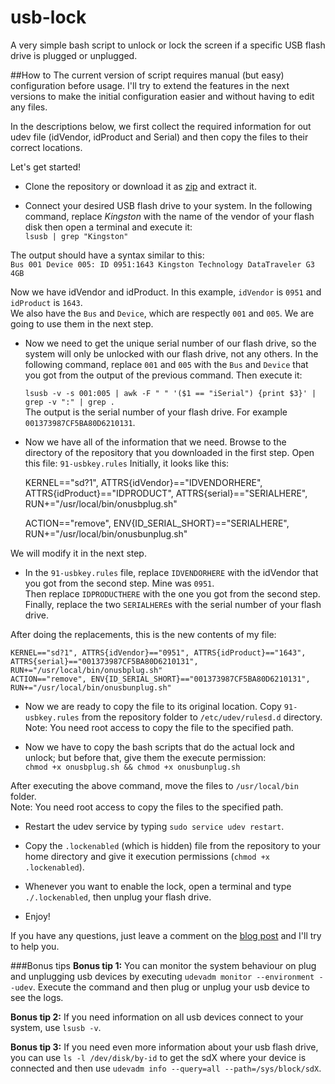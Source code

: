 usb-lock
========

A very simple bash script to unlock or lock the screen if a specific USB flash drive is plugged or unplugged.

##How to
The current version of script requires manual (but easy) configuration before usage. I'll try to extend the features in the next versions to make the initial configuration easier and without having to edit any files.

In the descriptions below, we first collect the required information for out udev file (idVendor, idProduct and Serial) and then copy the files to their correct locations.

Let's get started!

- Clone the repository or download it as [zip](https://github.com/aminbandali/usb-lock/archive/master.zip) and extract it.

- Connect your desired USB flash drive to your system. In the following command, replace _Kingston_ with the name of the vendor of your flash disk then open a terminal and execute it:  
    `lsusb | grep "Kingston"`

The output should have a syntax similar to this:  
    `Bus 001 Device 005: ID 0951:1643 Kingston Technology DataTraveler G3 4GB`

Now we have idVendor and idProduct. In this example, `idVendor` is `0951` and `idProduct` is `1643`.  
We also have the `Bus` and `Device`, which are respectly `001` and `005`. We are going to use them in the next step.

- Now we need to get the unique serial number of our flash drive, so the system will only be unlocked with our flash drive, not any others.
In the following command, replace `001` and `005` with the `Bus` and `Device` that you got from the output of the previous command. Then execute it:

    `lsusb -v -s 001:005 | awk -F " " '($1 == "iSerial") {print $3}' | grep -v ":" | grep .`  
The output is the serial number of your flash drive. For example `001373987CF5BA80D6210131`.

- Now we have all of the information that we need. Browse to the directory of the repository that you downloaded in the first step. Open this file: `91-usbkey.rules`
Initially, it looks like this:

    KERNEL=="sd?1", ATTRS{idVendor}=="IDVENDORHERE", ATTRS{idProduct}=="IDPRODUCT", ATTRS{serial}=="SERIALHERE", RUN+="/usr/local/bin/onusbplug.sh"  
    
    ACTION=="remove", ENV{ID_SERIAL_SHORT}=="SERIALHERE", RUN+="/usr/local/bin/onusbunplug.sh"

We will modify it in the next step.

- In the `91-usbkey.rules` file, replace `IDVENDORHERE` with the idVendor that you got from the second step. Mine was `0951`.  
Then replace `IDPRODUCTHERE` with the one you got from the second step.  
Finally, replace the two `SERIALHERE`s with the serial number of your flash drive.

After doing the replacements, this is the new contents of my file:

    KERNEL=="sd?1", ATTRS{idVendor}=="0951", ATTRS{idProduct}=="1643", ATTRS{serial}=="001373987CF5BA80D6210131", RUN+="/usr/local/bin/onusbplug.sh"
    ACTION=="remove", ENV{ID_SERIAL_SHORT}=="001373987CF5BA80D6210131", RUN+="/usr/local/bin/onusbunplug.sh"

- Now we are ready to copy the file to its original location. Copy `91-usbkey.rules` from the repository folder to `/etc/udev/rulesd.d` directory.  
Note: You need root access to copy the file to the specified path.

- Now we have to copy the bash scripts that do the actual lock and unlock; but before that, give them the execute permission:  
`chmod +x onusbplug.sh && chmod +x onusbunplug.sh`

After executing the above command, move the files to `/usr/local/bin` folder.  
Note: You need root access to copy the files to the specified path.

- Restart the udev service by typing `sudo service udev restart`.

- Copy the `.lockenabled` (which is hidden) file from the repository to your home directory and give it execution permissions (`chmod +x .lockenabled`).

- Whenever you want to enable the lock, open a terminal and type `./.lockenabled`, then unplug your flash drive.

- Enjoy!

If you have any questions, just leave a comment on the [blog post](http://aminbandali.com/blog/usb-lock-version-one/) and I'll try to help you.

###Bonus tips
__Bonus tip 1:__ You can monitor the system behaviour on plug and unplugging usb devices by executing `udevadm monitor --environment --udev`. Execute the command and then plug or unplug your usb device to see the logs.

__Bonus tip 2:__ If you need information on all usb devices connect to your system, use `lsusb -v`.

__Bonus tip 3:__ If you need even more information about your usb flash drive, you can use `ls -l /dev/disk/by-id` to get the sdX where your device is connected and then use `udevadm info --query=all --path=/sys/block/sdX`.
